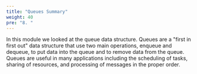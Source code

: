 ```yaml
---
title: "Queues Summary"
weight: 40
pre: "8. "
---
```

In this module we looked at the queue data structure. Queues are a "first in first out" data structure that use two main operations, enqueue and dequeue, to put data into the queue and to remove data from the queue. Queues are useful in many applications including the scheduling of tasks, sharing of resources, and processing of messages in the proper order. 
